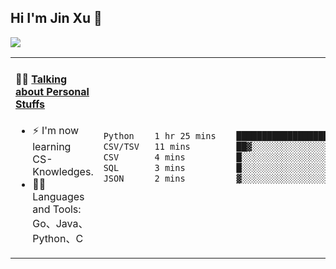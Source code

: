 
## Hi I'm Jin Xu 👋
![](https://komarev.com/ghpvc/?username=jiayouxujin&color=brightgreen&label=PROFILE+VIEWS)



<table align="center">
<tr>
<td valign="top" width="60%">

#### 🏋️‍♀️ <a href="https://github.com/jiayouxujin" target="_blank">Talking about Personal Stuffs</a>
<!-- recent_releases starts -->

- ⚡  I'm now learning CS-Knowledges.  
- 🏊‍♂️ Languages and Tools: Go、Java、Python、C
<!-- recent_releases ends -->
</td>
<td>
 
<!--START_SECTION:waka-->

```txt
Python    1 hr 25 mins    ███████████████████▓░░░░░   78.92 %
CSV/TSV   11 mins         ██▓░░░░░░░░░░░░░░░░░░░░░░   10.61 %
CSV       4 mins          █░░░░░░░░░░░░░░░░░░░░░░░░   04.08 %
SQL       3 mins          █░░░░░░░░░░░░░░░░░░░░░░░░   03.47 %
JSON      2 mins          ▓░░░░░░░░░░░░░░░░░░░░░░░░   02.50 %
```

<!--END_SECTION:waka-->
 
</td>
</tr>
</table>





